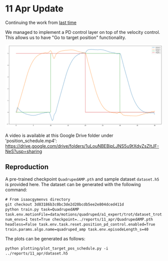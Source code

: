 # 11 Apr Update

Continuing the work from [last time](reports/8_mar)

We managed to implement a PD control layer on top of the velocity control. This allows us to have "Go to target position" functionality. 

![](figures/position_schedule.png)

A video is available at this Google Drive folder under 'position_schedule.mp4': https://drive.google.com/drive/folders/1uLouNBEBipLJNS5u9tXdyZsZltJF-NeS?usp=sharing

## Reproduction

A pre-trained checkpoint `QuadrupedAMP.pth` and sample dataset `dataset.h5` is provided here. The dataset can be generated with the following command:

```
# From isaacgymenvs directory
git checkout 3d83186b3c0bc3de2d20bcdb5ee2e804dced411d 
python train.py task=QuadrupedAMP task.env.motionFile=data/motions/quadruped/a1_expert/trot/dataset_trot.yaml num_envs=1 test=True checkpoint=../reports/11_apr/QuadrupedAMP.pth headless=False task.env.task.reset.position_pd_control.enabled=True train.params.algo.name=quadruped_amp task.env.episodeLength_s=40
```

The plots can be generated as follows:
```
python plotting/plot_target_pos_schedule.py -i ../reports/11_apr/dataset.h5
```